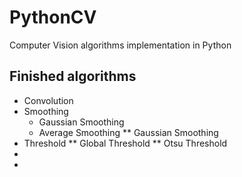 # PythonCV
Computer Vision algorithms implementation in Python

## Finished algorithms
* Convolution
* Smoothing
  * Gaussian Smoothing
  * Average Smoothing
** Gaussian Smoothing
* Threshold
** Global Threshold
** Otsu Threshold
*
*
